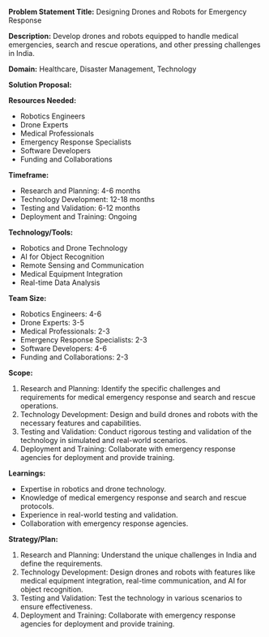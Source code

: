 **Problem Statement Title:** Designing Drones and Robots for Emergency Response

**Description:** Develop drones and robots equipped to handle medical emergencies, search and rescue operations, and other pressing challenges in India.

**Domain:** Healthcare, Disaster Management, Technology

**Solution Proposal:**

**Resources Needed:**
- Robotics Engineers
- Drone Experts
- Medical Professionals
- Emergency Response Specialists
- Software Developers
- Funding and Collaborations

**Timeframe:**
- Research and Planning: 4-6 months
- Technology Development: 12-18 months
- Testing and Validation: 6-12 months
- Deployment and Training: Ongoing

**Technology/Tools:**
- Robotics and Drone Technology
- AI for Object Recognition
- Remote Sensing and Communication
- Medical Equipment Integration
- Real-time Data Analysis

**Team Size:**
- Robotics Engineers: 4-6
- Drone Experts: 3-5
- Medical Professionals: 2-3
- Emergency Response Specialists: 2-3
- Software Developers: 4-6
- Funding and Collaborations: 2-3

**Scope:**
1. Research and Planning: Identify the specific challenges and requirements for medical emergency response and search and rescue operations.
2. Technology Development: Design and build drones and robots with the necessary features and capabilities.
3. Testing and Validation: Conduct rigorous testing and validation of the technology in simulated and real-world scenarios.
4. Deployment and Training: Collaborate with emergency response agencies for deployment and provide training.

**Learnings:**
- Expertise in robotics and drone technology.
- Knowledge of medical emergency response and search and rescue protocols.
- Experience in real-world testing and validation.
- Collaboration with emergency response agencies.

**Strategy/Plan:**
1. Research and Planning: Understand the unique challenges in India and define the requirements.
2. Technology Development: Design drones and robots with features like medical equipment integration, real-time communication, and AI for object recognition.
3. Testing and Validation: Test the technology in various scenarios to ensure effectiveness.
4. Deployment and Training: Collaborate with emergency response agencies for deployment and provide training.